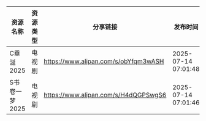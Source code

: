 | 资源名称      | 资源类型 | 分享链接                                 | 发布时间                |
| --------- | ---- | ------------------------------------ | ------------------- |
| C垂涎2025   | 电视剧  | https://www.alipan.com/s/obYfqm3wASH | 2025-07-14 07:01:48 |
| S书卷一梦2025 | 电视剧  | https://www.alipan.com/s/H4dQGPSwgS6 | 2025-07-14 07:01:46 |
